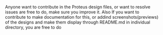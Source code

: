 Anyone want to contribute in the Proteus design files, or want to resolve issues are free to do, make sure you improve it.
Also If you want to contribute to make documentation for this, or addind screenshots(previews) of the designs and make them display through README.md in individual directory, you are free to do
